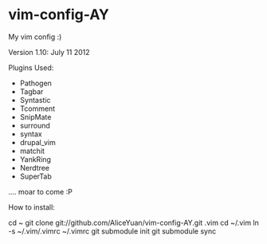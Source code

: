 vim-config-AY
=============

My vim config :)

Version 1.10: July 11 2012

Plugins Used:
* Pathogen
* Tagbar
* Syntastic
* Tcomment
* SnipMate
* surround
* syntax
* drupal_vim
* matchit
* YankRing
* Nerdtree
* SuperTab

....
moar to come :P



How to install:

cd ~
git clone git://github.com/AliceYuan/vim-config-AY.git .vim
cd ~/.vim
ln -s ~/.vim/.vimrc ~/.vimrc
git submodule init
git submodule sync



